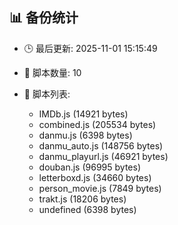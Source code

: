 ## 📊 备份统计

- 🕒 最后更新: 2025-11-01 15:15:49
- 📁 脚本数量: 10
- 📄 脚本列表:

  - IMDb.js (14921 bytes)
  - combined.js (205534 bytes)
  - danmu.js (6398 bytes)
  - danmu_auto.js (148756 bytes)
  - danmu_playurl.js (46921 bytes)
  - douban.js (96995 bytes)
  - letterboxd.js (34660 bytes)
  - person_movie.js (7849 bytes)
  - trakt.js (18206 bytes)
  - undefined (6398 bytes)

